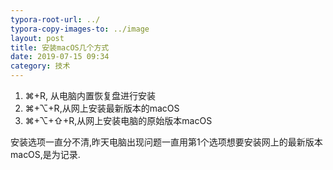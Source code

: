```yaml
---
typora-root-url: ../
typora-copy-images-to: ../image
layout: post
title: 安装macOS几个方式
date: 2019-07-15 09:34
category: 技术
---
```




1. ⌘+R, 从电脑内置恢复盘进行安装
2. ⌘+⌥+R,从网上安装最新版本的macOS
3. ⌘+⌥+⇧+R,从网上安装电脑的原始版本macOS



安装选项一直分不清,昨天电脑出现问题一直用第1个选项想要安装网上的最新版本macOS,是为记录. 